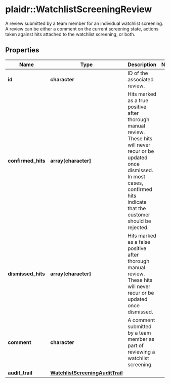 # plaidr::WatchlistScreeningReview

A review submitted by a team member for an individual watchlist screening. A review can be either a comment on the current screening state, actions taken against hits attached to the watchlist screening, or both.

## Properties
Name | Type | Description | Notes
------------ | ------------- | ------------- | -------------
**id** | **character** | ID of the associated review. | 
**confirmed_hits** | **array[character]** | Hits marked as a true positive after thorough manual review. These hits will never recur or be updated once dismissed. In most cases, confirmed hits indicate that the customer should be rejected. | 
**dismissed_hits** | **array[character]** | Hits marked as a false positive after thorough manual review. These hits will never recur or be updated once dismissed. | 
**comment** | **character** | A comment submitted by a team member as part of reviewing a watchlist screening. | 
**audit_trail** | [**WatchlistScreeningAuditTrail**](WatchlistScreeningAuditTrail.md) |  | 


